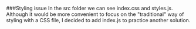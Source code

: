 ###Styling issue
In the src folder we can see index.css and styles.js. Although it would be more convenient to focus on the "traditional" way of styling with a CSS file, I decided to add index.js to practice another solution.
